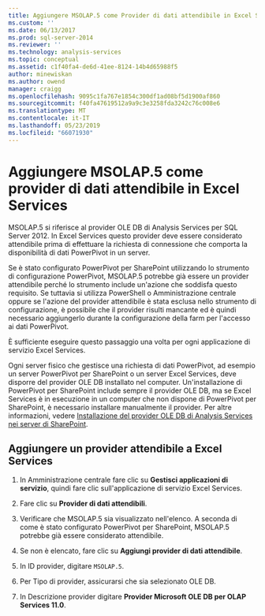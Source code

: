 ```yaml
---
title: Aggiungere MSOLAP.5 come Provider di dati attendibile in Excel Services | Microsoft Docs
ms.custom: ''
ms.date: 06/13/2017
ms.prod: sql-server-2014
ms.reviewer: ''
ms.technology: analysis-services
ms.topic: conceptual
ms.assetid: c1f40fa4-de6d-41ee-8124-14b4d65988f5
author: minewiskan
ms.author: owend
manager: craigg
ms.openlocfilehash: 9095c1fa767e1854c300df1ad08bf5d1900af860
ms.sourcegitcommit: f40fa47619512a9a9c3e3258fda3242c76c008e6
ms.translationtype: MT
ms.contentlocale: it-IT
ms.lasthandoff: 05/23/2019
ms.locfileid: "66071930"
---
```

# <a name="add-msolap5-as-a-trusted-data-provider-in-excel-services"></a>Aggiungere MSOLAP.5 come provider di dati attendibile in Excel Services
  MSOLAP.5 si riferisce al provider OLE DB di Analysis Services per SQL Server 2012. In Excel Services questo provider deve essere considerato attendibile prima di effettuare la richiesta di connessione che comporta la disponibilità di dati PowerPivot in un server.  
  
 Se è stato configurato PowerPivot per SharePoint utilizzando lo strumento di configurazione PowerPivot, MSOLAP.5 potrebbe già essere un provider attendibile perché lo strumento include un'azione che soddisfa questo requisito. Se tuttavia si utilizza PowerShell o Amministrazione centrale oppure se l'azione del provider attendibile è stata esclusa nello strumento di configurazione, è possibile che il provider risulti mancante ed è quindi necessario aggiungerlo durante la configurazione della farm per l'accesso ai dati PowerPivot.  
  
 È sufficiente eseguire questo passaggio una volta per ogni applicazione di servizio Excel Services.  
  
 Ogni server fisico che gestisce una richiesta di dati PowerPivot, ad esempio un server PowerPivot per SharePoint o un server Excel Services, deve disporre del provider OLE DB installato nel computer. Un'installazione di PowerPivot per SharePoint include sempre il provider OLE DB, ma se Excel Services è in esecuzione in un computer che non dispone di PowerPivot per SharePoint, è necessario installare manualmente il provider. Per altre informazioni, vedere [Installazione del provider OLE DB di Analysis Services nei server di SharePoint](../../sql-server/install/install-the-analysis-services-ole-db-provider-on-sharepoint-servers.md).  
  
## <a name="add-a-trusted-provider-to-excel-services"></a>Aggiungere un provider attendibile a Excel Services  
  
1.  In Amministrazione centrale fare clic su **Gestisci applicazioni di servizio**, quindi fare clic sull'applicazione di servizio Excel Services.  
  
2.  Fare clic su **Provider di dati attendibili**.  
  
3.  Verificare che MSOLAP.5 sia visualizzato nell'elenco. A seconda di come è stato configurato PowerPivot per SharePoint, MSOLAP.5 potrebbe già essere considerato attendibile.  
  
4.  Se non è elencato, fare clic su **Aggiungi provider di dati attendibile**.  
  
5.  In ID provider, digitare `MSOLAP.5`.  
  
6.  Per Tipo di provider, assicurarsi che sia selezionato OLE DB.  
  
7.  In Descrizione provider digitare **Provider Microsoft OLE DB per OLAP Services 11.0**.  
  
  
